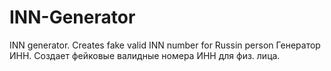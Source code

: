 # INN-Generator
INN generator. Creates fake valid INN number for Russin person
Генератор ИНН. Создает фейковые валидные номера ИНН для физ. лица.

